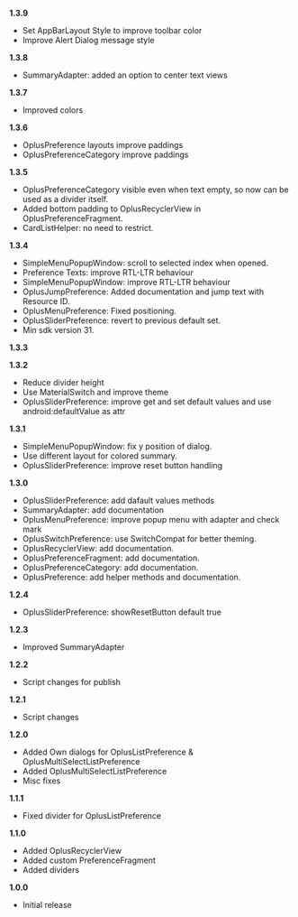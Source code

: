 **1.3.9**  
- Set AppBarLayout Style to improve toolbar color  
- Improve Alert Dialog message style  
  
**1.3.8**  
- SummaryAdapter: added an option to center text views  
  
**1.3.7**  
- Improved colors  
  
**1.3.6**  
- OplusPreference layouts improve paddings  
- OplusPreferenceCategory improve paddings  
  
**1.3.5**  
- OplusPreferenceCategory visible even when text empty, so now can be used as a divider itself.  
- Added bottom padding to OplusRecyclerView in OplusPreferenceFragment.  
- CardListHelper: no need to restrict.  
  
**1.3.4**  
- SimpleMenuPopupWindow: scroll to selected index when opened.  
- Preference Texts: improve RTL-LTR behaviour  
- SimpleMenuPopupWindow: improve RTL-LTR behaviour  
- OplusJumpPreference: Added documentation and jump text with Resource ID.  
- OplusMenuPreference: Fixed positioning.  
- OplusSliderPreference: revert to previous default set.  
- Min sdk version 31.  
  
**1.3.3**  
  
**1.3.2**  
- Reduce divider height  
- Use MaterialSwitch and improve theme  
- OplusSliderPreference: improve get and set default values and use android:defaultValue as attr  
  
**1.3.1**  
- SimpleMenuPopupWindow: fix y position of dialog.  
- Use different layout for colored summary.  
- OplusSliderPreference: improve reset button handling  
  
**1.3.0**  
- OplusSliderPreference: add dafault values methods  
- SummaryAdapter: add documentation  
- OplusMenuPreference: improve popup menu with adapter and check mark  
- OplusSwitchPreference: use SwitchCompat for better theming.  
- OplusRecyclerView: add documentation.  
- OplusPreferenceFragment: add documentation.  
- OplusPreferenceCategory: add documentation.  
- OplusPreference: add helper methods and documentation.  
  
**1.2.4**  
- OplusSliderPreference: showResetButton default true  
  
**1.2.3**  
- Improved SummaryAdapter  
  
**1.2.2**  
- Script changes for publish  
  
**1.2.1**  
- Script changes
  
**1.2.0**  
- Added Own dialogs for OplusListPreference & OplusMultiSelectListPreference
- Added OplusMultiSelectListPreference
- Misc fixes
  
**1.1.1**
- Fixed divider for OplusListPreference

**1.1.0**
- Added OplusRecyclerView
- Added custom PreferenceFragment
- Added dividers

**1.0.0**
- Initial release
